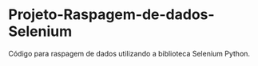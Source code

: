 # Projeto-Raspagem-de-dados-Selenium
Código para raspagem de dados utilizando a biblioteca Selenium Python.
